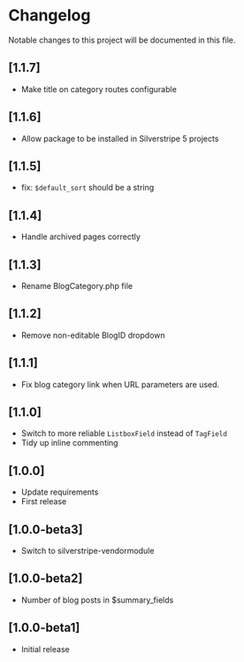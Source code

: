 # Changelog

Notable changes to this project will be documented in this file.

## [1.1.7]

- Make title on category routes configurable


## [1.1.6]

- Allow package to be installed in Silverstripe 5 projects


## [1.1.5]

- fix: `$default_sort` should be a string


## [1.1.4]

- Handle archived pages correctly


## [1.1.3]

- Rename BlogCategory.php file


## [1.1.2]

- Remove non-editable BlogID dropdown


## [1.1.1]

- Fix blog category link when URL parameters are used.


## [1.1.0]

- Switch to more reliable `ListboxField` instead of `TagField`
- Tidy up inline commenting


## [1.0.0]

- Update requirements
- First release


## [1.0.0-beta3]

- Switch to silverstripe-vendormodule


## [1.0.0-beta2]

- Number of blog posts in $summary_fields


## [1.0.0-beta1]

- Initial release

